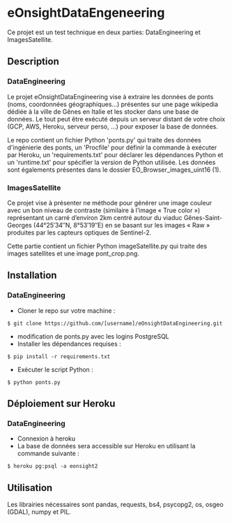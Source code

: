 # eOnsightDataEngeneering
Ce projet est un test technique en deux parties: DataEngineering et ImagesSatellite.

## Description

### DataEngineering
Le projet eOnsightDataEngineering vise à extraire les données de ponts (noms, coordonnées géographiques...) présentes sur une page wikipedia dédiée à la ville de Gênes en Italie et les stocker dans une base de données. Le tout peut être exécuté depuis un serveur distant de votre choix (GCP, AWS, Heroku, serveur perso, ...) pour exposer la base de données. 

Le repo contient un fichier Python 'ponts.py' qui traite des données d'ingénierie des ponts, un 'Procfile' pour définir la commande à exécuter par Heroku, un 'requirements.txt' pour déclarer les dépendances Python et un 'runtime.txt' pour spécifier la version de Python utilisée. Les données sont égalements présentes dans le dossier EO_Browser_images_uint16 (1).

### ImagesSatellite
Ce projet vise à présenter ne méthode pour générer une image couleur avec un bon niveau de contraste (similaire à l’image « True color ») représentant un carré d’environ 2km centré autour du viaduc Gênes-Saint-Georges (44°25′34′′N, 8°53′19′′E) en se basant sur les images « Raw » produites par les capteurs optiques de Sentinel-2.

Cette partie contient un fichier Python imageSatellite.py qui traite des images satellites et une image pont_crop.png.

## Installation
### DataEngineering
- Cloner le repo sur votre machine :
```
$ git clone https://github.com/[username]/eOnsightDataEngineering.git
```
- modification de ponts.py avec les logins PostgreSQL
- Installer les dépendances requises :
```
$ pip install -r requirements.txt
```
- Exécuter le script Python :
```
$ python ponts.py
```

## Déploiement sur Heroku
### DataEngineering
- Connexion à heroku
- La base de données sera accessible sur Heroku en utilisant la commande suivante :
```
$ heroku pg:psql -a eonsight2
```

## Utilisation
Les librairies nécessaires sont pandas, requests, bs4, psycopg2, os, osgeo (GDAL), numpy et PIL.
